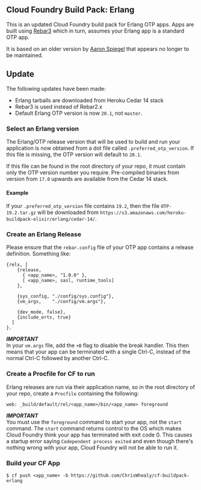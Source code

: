 ## Cloud Foundry Build Pack: Erlang

This is an updated Cloud Foundry build pack for Erlang OTP apps. Apps are built using [Rebar3](http://www.rebar3.org/) which in turn, assumes your Erlang app is a standard OTP app.

It is based on an older version by [Aaron Spiegel](https://github.com/spiegela/cf-buildpack-erlang) that appears no longer to be maintained.

## Update

The following updates have been made:

* Erlang tarballs are downloaded from Heroku Cedar 14 stack
* Rebar3 is used instead of Rebar2.x
* Default Erlang OTP version is now `20.1`, not `master`.

### Select an Erlang version

The Erlang/OTP release version that will be used to build and run your application is now obtained from a dot file called `.preferred_otp_version`.  If this file is missing, the OTP version will default to `20.1`.

If this file can be found in the root directory of your repo, it must contain only the OTP version number you require.  Pre-compiled binaries from version from `17.0` upwards are available from the Cedar 14 stack.

#### Example

If your `.preferred_otp_version` file contains `19.2`, then the file `OTP-19.2.tar.gz` will be downloaded from `https://s3.amazonaws.com/heroku-buildpack-elixir/erlang/cedar-14/`.

### Create an Erlang Release

Please ensure that the `rebar.config` file of your OTP app contains a release definition.  Something like:

    {relx, [
        {release,
          { <app_name>, "1.0.0" },
          [ <app_name>, sasl, runtime_tools]
        },

        {sys_config, "./config/sys.config"},
        {vm_args,    "./config/vm.args"},

        {dev_mode, false},
        {include_erts, true}
      ]
    }.

***IMPORTANT***  
In your `vm.args` file, add the `+B` flag to disable the break handler.  This then means that your app can be terminated with a single Ctrl-C, instead of the normal Ctrl-C followed by another Ctrl-C.

### Create a Procfile for CF to run

Erlang releases are run via their application name, so in the root directory of your repo, create a `Procfile` containing the following:

    web: _build/default/rel/<app_name>/bin/<app_name> foreground

***IMPORTANT***  
You must use the `foreground` command to start your app, not the `start` command.  The `start` command returns control to the OS which makes Cloud Foundry think your app has terminated with exit code 0.  This causes a startup error saying `Codependent process exited` and even though there's nothing wrong with your app, Cloud Foundry will not be able to run it.


### Build your CF App

    $ cf push <app_name> -b https://github.com/ChrisWhealy/cf-buildpack-erlang
  
